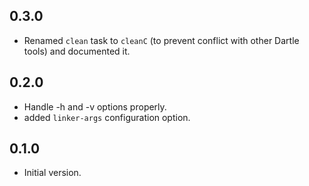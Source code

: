 ## 0.3.0

- Renamed `clean` task to `cleanC` (to prevent conflict with other Dartle tools) and documented it.

## 0.2.0

- Handle -h and -v options properly.
- added `linker-args` configuration option.

## 0.1.0

- Initial version.
